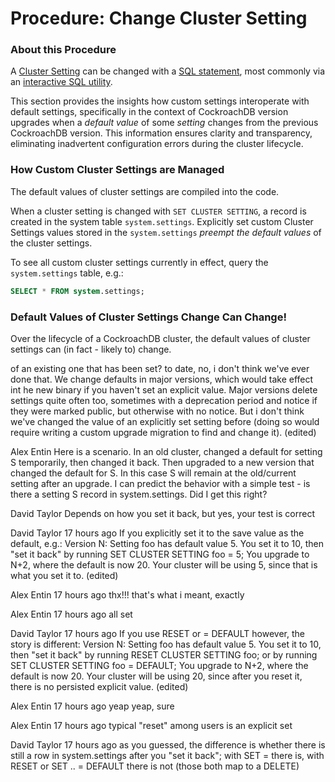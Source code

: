 # Procedure: Change Cluster Setting

### About this Procedure

A [Cluster Setting](https://www.cockroachlabs.com/docs/stable/cluster-settings.html) can be changed with a [SQL statement](https://www.cockroachlabs.com/docs/stable/cluster-settings.html#change-a-cluster-setting), most commonly via an [interactive SQL utility](https://www.cockroachlabs.com/docs/stable/cockroach-sql.html).

This section provides the insights how custom settings interoperate with default settings, specifically in the context of CockroachDB version upgrades when a *default value* of some *setting* changes from the previous CockroachDB version. This information ensures clarity and transparency, eliminating inadvertent configuration errors during the cluster lifecycle.



### How Custom Cluster Settings are Managed

The default values of cluster settings are compiled into the code.

When a cluster setting is changed with `SET CLUSTER SETTING`, a record is created in the system table `system.settings`. Explicitly set custom Cluster Settings values stored in the `system.settings` *preempt the default values* of the cluster settings.

To see all custom cluster settings currently in effect, query the `system.settings` table, e.g.:

```sql
SELECT * FROM system.settings;
```



### Default Values of Cluster Settings Change Can Change!

Over the lifecycle of a CockroachDB cluster, the default values of cluster settings can (in fact - likely to) change.



 of an existing one that has been set? to date, no, i don't think we've ever done that.
We change defaults in major versions, which would take effect int he new binary if you haven't set an explicit value.
Major versions delete settings quite often too, sometimes with a deprecation period and notice if they were marked public, but otherwise with no notice.
But i don't think we've changed the value of an explicitly set setting before (doing so would require writing a custom upgrade migration to find and change it). (edited) 

Alex Entin
Here is a scenario. In an old cluster, changed a default for setting S temporarily, then changed it back.
Then upgraded to a new version that changed the default for S.
In this case S will remain at the old/current setting after an upgrade.
I can predict the behavior with a simple test - is there a setting S record in system.settings.
Did I get this right?

David Taylor
Depends on how you set it back, but yes, your test is correct


David Taylor
  17 hours ago
If you explicitly set it to the save value as the default, e.g.:
Version N:
Setting foo has default value 5.
You set it to 10, then "set it back" by running SET CLUSTER SETTING foo = 5;
You upgrade to N+2, where the default is now 20. Your cluster will be using 5, since that is what you set it to. (edited) 


Alex Entin
  17 hours ago
thx!!! that's what i meant, exactly


Alex Entin
  17 hours ago
all set


David Taylor
  17 hours ago
If you use RESET or = DEFAULT however, the story is different:
Version N:
Setting foo has default value 5.
You set it to 10, then "set it back" by running RESET CLUSTER SETTING foo; or by running SET CLUSTER SETTING foo = DEFAULT;
You upgrade to N+2, where the default is now 20. Your cluster will be using 20, since after you reset it, there is no persisted explicit value. (edited) 


Alex Entin
  17 hours ago
yeap yeap, sure


Alex Entin
  17 hours ago
typical "reset" among users is an explicit set

David Taylor
  17 hours ago
as you guessed, the difference is whether there is still a row in system.settings after you "set it back"; with SET = <the same value as default> there is, with RESET or SET .. = DEFAULT there is not (those both map to a DELETE)
